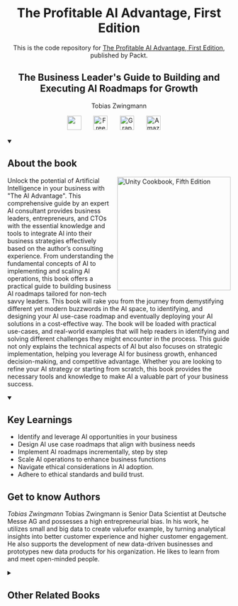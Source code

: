 <h1 align="center">
The Profitable AI Advantage, First Edition</h1>
<p align="center">This is the code repository for <a href ="https://www.packtpub.com/en-us/product/the-ai-advantage-9781836205883"> The Profitable AI Advantage, First Edition</a>, published by Packt.
</p>

<h2 align="center">
The Business Leader's Guide to Building and Executing AI Roadmaps for Growth
</h2>
<p align="center">
Tobias Zwingmann</p>

<p align="center">
   <a href="https://packt.link/I1tSU" alt="Discord" title="Learn more on the Discord server"><img width="32px" src="https://cliply.co/wp-content/uploads/2021/08/372108630_DISCORD_LOGO_400.gif"/></a>
  &#8287;&#8287;&#8287;&#8287;&#8287;
  <a href="https://packt.link/free-ebook/9781836205890"><img width="32px" alt="Free PDF" title="Free PDF" src="https://cdn-icons-png.flaticon.com/512/4726/4726010.png"/></a>
 &#8287;&#8287;&#8287;&#8287;&#8287;
  <a href="https://packt.link/gbp/9781836205890"><img width="32px" alt="Graphic Bundle" title="Graphic Bundle" src="https://cdn-icons-png.flaticon.com/512/2659/2659360.png"/></a>
  &#8287;&#8287;&#8287;&#8287;&#8287;
   <a href="www.amazon.com"><img width="32px" alt="Amazon" title="Get your copy" src="https://cdn-icons-png.flaticon.com/512/15466/15466027.png"/></a>
  &#8287;&#8287;&#8287;&#8287;&#8287;
</p>
<details open>
  <summary><h2>About the book</summary>
<a href="https://www.packtpub.com/product/unity-cookbook-fifth-edition/9781805123026">
<img src="https://content.packt.com/B31200/cover_image_small.jpg" alt="Unity Cookbook, Fifth Edition" height="256px" align="right">
</a>

Unlock the potential of Artificial Intelligence in your business with "The AI Advantage". This comprehensive guide by an expert AI consultant provides business leaders, entrepreneurs, and CTOs with the essential knowledge and tools to integrate AI into their business strategies effectively based on the author’s consulting experience. From understanding the fundamental concepts of AI to implementing and scaling AI operations, this book offers a practical guide to building business AI roadmaps tailored for non-tech savvy leaders.
This book will rake you from the journey from demystifying different yet modern buzzwords in the AI space, to identifying, and designing your AI use-case roadmap and eventually deploying your AI solutions in a cost-effective way. The book will be loaded with practical use-cases, and real-world examples that will help readers in identifying and solving different challenges they might encounter in the process.
This guide not only explains the technical aspects of AI but also focuses on strategic implementation, helping you leverage AI for business growth, enhanced decision-making, and competitive advantage. Whether you are looking to refine your AI strategy or starting from scratch, this book provides the necessary tools and knowledge to make AI a valuable part of your business success.
</details>
<details open>
  <summary><h2>Key Learnings</summary>
<ul>

<li>Identify and leverage AI opportunities in your business</li>

<li>Design AI use case roadmaps that align with business needs</li>

<li>Implement AI roadmaps incrementally, step by step</li>

<li>Scale AI operations to enhance business functions</li>

<li>Navigate ethical considerations in AI adoption.</li>

<li>Adhere to ethical standards and build trust.</li>

</ul>

  </details>


  <summary><h2>Get to know Authors</h2></summary>

_Tobias Zwingmann_ Tobias Zwingmann is Senior Data Scientist at Deutsche Messe AG and possesses a high entrepreneurial bias. In his work, he utilizes small and big data to create valuefor example, by turning analytical insights into better customer experience and higher customer engagement. He also supports the development of new data-driven businesses and prototypes new data products for his organization. He likes to learn from and meet open-minded people.



</details>
<details>
  <summary><h2>Other Related Books</h2></summary>
<ul>

  <li><a href="https://www.packtpub.com/en-us/product/the-chief-ai-officers-handbook-first-edition/9781836200857">The Chief AI Officer's Handbook, First Edition</a></li>

  <li><a href="https://www.packtpub.com/en-us/product/building-agentic-ai-systems-first-edition/9781803238753">Building Agentic AI Systems, First Edition</a></li>

</ul>

</details>
